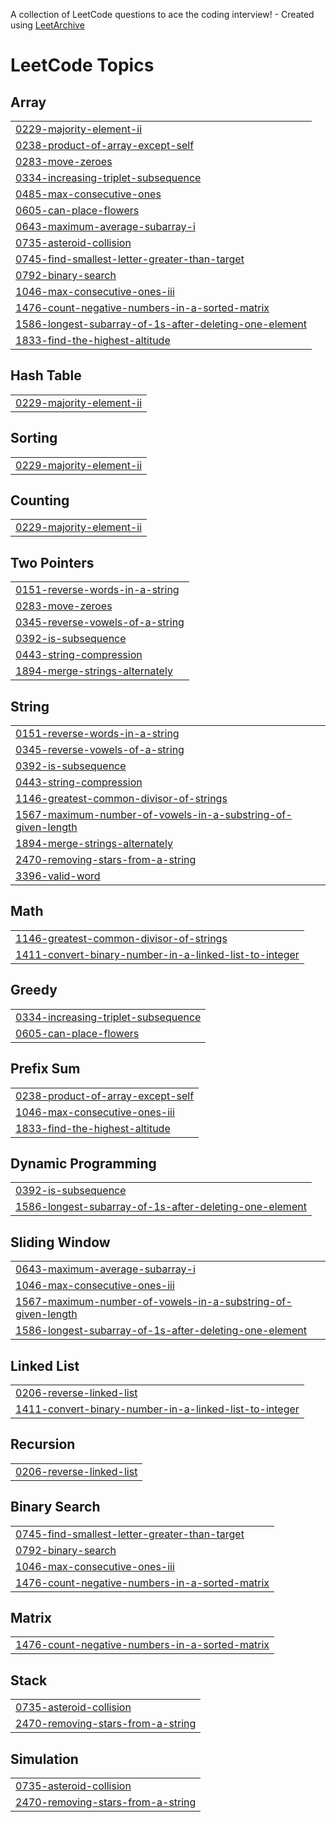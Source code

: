 A collection of LeetCode questions to ace the coding interview! - Created using [LeetArchive](https://github.com/anujlunawat/LeetArchive)


<!---LeetCode Topics Start-->
# LeetCode Topics
## Array
|  |
| ------- |
| [0229-majority-element-ii](https://github.com/Souravsasikumar/java_interview_question/tree/main/LeetCode/0229-majority-element-ii) |
| [0238-product-of-array-except-self](https://github.com/Souravsasikumar/java_interview_question/tree/main/LeetCode/0238-product-of-array-except-self) |
| [0283-move-zeroes](https://github.com/Souravsasikumar/java_interview_question/tree/main/LeetCode/0283-move-zeroes) |
| [0334-increasing-triplet-subsequence](https://github.com/Souravsasikumar/java_interview_question/tree/main/LeetCode/0334-increasing-triplet-subsequence) |
| [0485-max-consecutive-ones](https://github.com/Souravsasikumar/java_interview_question/tree/main/LeetCode/0485-max-consecutive-ones) |
| [0605-can-place-flowers](https://github.com/Souravsasikumar/java_interview_question/tree/main/LeetCode/0605-can-place-flowers) |
| [0643-maximum-average-subarray-i](https://github.com/Souravsasikumar/java_interview_question/tree/main/LeetCode/0643-maximum-average-subarray-i) |
| [0735-asteroid-collision](https://github.com/Souravsasikumar/java_interview_question/tree/main/LeetCode/0735-asteroid-collision) |
| [0745-find-smallest-letter-greater-than-target](https://github.com/Souravsasikumar/java_interview_question/tree/main/LeetCode/0745-find-smallest-letter-greater-than-target) |
| [0792-binary-search](https://github.com/Souravsasikumar/java_interview_question/tree/main/LeetCode/0792-binary-search) |
| [1046-max-consecutive-ones-iii](https://github.com/Souravsasikumar/java_interview_question/tree/main/LeetCode/1046-max-consecutive-ones-iii) |
| [1476-count-negative-numbers-in-a-sorted-matrix](https://github.com/Souravsasikumar/java_interview_question/tree/main/LeetCode/1476-count-negative-numbers-in-a-sorted-matrix) |
| [1586-longest-subarray-of-1s-after-deleting-one-element](https://github.com/Souravsasikumar/java_interview_question/tree/main/LeetCode/1586-longest-subarray-of-1s-after-deleting-one-element) |
| [1833-find-the-highest-altitude](https://github.com/Souravsasikumar/java_interview_question/tree/main/LeetCode/1833-find-the-highest-altitude) |
## Hash Table
|  |
| ------- |
| [0229-majority-element-ii](https://github.com/Souravsasikumar/java_interview_question/tree/main/LeetCode/0229-majority-element-ii) |
## Sorting
|  |
| ------- |
| [0229-majority-element-ii](https://github.com/Souravsasikumar/java_interview_question/tree/main/LeetCode/0229-majority-element-ii) |
## Counting
|  |
| ------- |
| [0229-majority-element-ii](https://github.com/Souravsasikumar/java_interview_question/tree/main/LeetCode/0229-majority-element-ii) |
## Two Pointers
|  |
| ------- |
| [0151-reverse-words-in-a-string](https://github.com/Souravsasikumar/java_interview_question/tree/main/LeetCode/0151-reverse-words-in-a-string) |
| [0283-move-zeroes](https://github.com/Souravsasikumar/java_interview_question/tree/main/LeetCode/0283-move-zeroes) |
| [0345-reverse-vowels-of-a-string](https://github.com/Souravsasikumar/java_interview_question/tree/main/LeetCode/0345-reverse-vowels-of-a-string) |
| [0392-is-subsequence](https://github.com/Souravsasikumar/java_interview_question/tree/main/LeetCode/0392-is-subsequence) |
| [0443-string-compression](https://github.com/Souravsasikumar/java_interview_question/tree/main/LeetCode/0443-string-compression) |
| [1894-merge-strings-alternately](https://github.com/Souravsasikumar/java_interview_question/tree/main/LeetCode/1894-merge-strings-alternately) |
## String
|  |
| ------- |
| [0151-reverse-words-in-a-string](https://github.com/Souravsasikumar/java_interview_question/tree/main/LeetCode/0151-reverse-words-in-a-string) |
| [0345-reverse-vowels-of-a-string](https://github.com/Souravsasikumar/java_interview_question/tree/main/LeetCode/0345-reverse-vowels-of-a-string) |
| [0392-is-subsequence](https://github.com/Souravsasikumar/java_interview_question/tree/main/LeetCode/0392-is-subsequence) |
| [0443-string-compression](https://github.com/Souravsasikumar/java_interview_question/tree/main/LeetCode/0443-string-compression) |
| [1146-greatest-common-divisor-of-strings](https://github.com/Souravsasikumar/java_interview_question/tree/main/LeetCode/1146-greatest-common-divisor-of-strings) |
| [1567-maximum-number-of-vowels-in-a-substring-of-given-length](https://github.com/Souravsasikumar/java_interview_question/tree/main/LeetCode/1567-maximum-number-of-vowels-in-a-substring-of-given-length) |
| [1894-merge-strings-alternately](https://github.com/Souravsasikumar/java_interview_question/tree/main/LeetCode/1894-merge-strings-alternately) |
| [2470-removing-stars-from-a-string](https://github.com/Souravsasikumar/java_interview_question/tree/main/LeetCode/2470-removing-stars-from-a-string) |
| [3396-valid-word](https://github.com/Souravsasikumar/java_interview_question/tree/main/LeetCode/3396-valid-word) |
## Math
|  |
| ------- |
| [1146-greatest-common-divisor-of-strings](https://github.com/Souravsasikumar/java_interview_question/tree/main/LeetCode/1146-greatest-common-divisor-of-strings) |
| [1411-convert-binary-number-in-a-linked-list-to-integer](https://github.com/Souravsasikumar/java_interview_question/tree/main/LeetCode/1411-convert-binary-number-in-a-linked-list-to-integer) |
## Greedy
|  |
| ------- |
| [0334-increasing-triplet-subsequence](https://github.com/Souravsasikumar/java_interview_question/tree/main/LeetCode/0334-increasing-triplet-subsequence) |
| [0605-can-place-flowers](https://github.com/Souravsasikumar/java_interview_question/tree/main/LeetCode/0605-can-place-flowers) |
## Prefix Sum
|  |
| ------- |
| [0238-product-of-array-except-self](https://github.com/Souravsasikumar/java_interview_question/tree/main/LeetCode/0238-product-of-array-except-self) |
| [1046-max-consecutive-ones-iii](https://github.com/Souravsasikumar/java_interview_question/tree/main/LeetCode/1046-max-consecutive-ones-iii) |
| [1833-find-the-highest-altitude](https://github.com/Souravsasikumar/java_interview_question/tree/main/LeetCode/1833-find-the-highest-altitude) |
## Dynamic Programming
|  |
| ------- |
| [0392-is-subsequence](https://github.com/Souravsasikumar/java_interview_question/tree/main/LeetCode/0392-is-subsequence) |
| [1586-longest-subarray-of-1s-after-deleting-one-element](https://github.com/Souravsasikumar/java_interview_question/tree/main/LeetCode/1586-longest-subarray-of-1s-after-deleting-one-element) |
## Sliding Window
|  |
| ------- |
| [0643-maximum-average-subarray-i](https://github.com/Souravsasikumar/java_interview_question/tree/main/LeetCode/0643-maximum-average-subarray-i) |
| [1046-max-consecutive-ones-iii](https://github.com/Souravsasikumar/java_interview_question/tree/main/LeetCode/1046-max-consecutive-ones-iii) |
| [1567-maximum-number-of-vowels-in-a-substring-of-given-length](https://github.com/Souravsasikumar/java_interview_question/tree/main/LeetCode/1567-maximum-number-of-vowels-in-a-substring-of-given-length) |
| [1586-longest-subarray-of-1s-after-deleting-one-element](https://github.com/Souravsasikumar/java_interview_question/tree/main/LeetCode/1586-longest-subarray-of-1s-after-deleting-one-element) |
## Linked List
|  |
| ------- |
| [0206-reverse-linked-list](https://github.com/Souravsasikumar/java_interview_question/tree/main/LeetCode/0206-reverse-linked-list) |
| [1411-convert-binary-number-in-a-linked-list-to-integer](https://github.com/Souravsasikumar/java_interview_question/tree/main/LeetCode/1411-convert-binary-number-in-a-linked-list-to-integer) |
## Recursion
|  |
| ------- |
| [0206-reverse-linked-list](https://github.com/Souravsasikumar/java_interview_question/tree/main/LeetCode/0206-reverse-linked-list) |
## Binary Search
|  |
| ------- |
| [0745-find-smallest-letter-greater-than-target](https://github.com/Souravsasikumar/java_interview_question/tree/main/LeetCode/0745-find-smallest-letter-greater-than-target) |
| [0792-binary-search](https://github.com/Souravsasikumar/java_interview_question/tree/main/LeetCode/0792-binary-search) |
| [1046-max-consecutive-ones-iii](https://github.com/Souravsasikumar/java_interview_question/tree/main/LeetCode/1046-max-consecutive-ones-iii) |
| [1476-count-negative-numbers-in-a-sorted-matrix](https://github.com/Souravsasikumar/java_interview_question/tree/main/LeetCode/1476-count-negative-numbers-in-a-sorted-matrix) |
## Matrix
|  |
| ------- |
| [1476-count-negative-numbers-in-a-sorted-matrix](https://github.com/Souravsasikumar/java_interview_question/tree/main/LeetCode/1476-count-negative-numbers-in-a-sorted-matrix) |
## Stack
|  |
| ------- |
| [0735-asteroid-collision](https://github.com/Souravsasikumar/java_interview_question/tree/main/LeetCode/0735-asteroid-collision) |
| [2470-removing-stars-from-a-string](https://github.com/Souravsasikumar/java_interview_question/tree/main/LeetCode/2470-removing-stars-from-a-string) |
## Simulation
|  |
| ------- |
| [0735-asteroid-collision](https://github.com/Souravsasikumar/java_interview_question/tree/main/LeetCode/0735-asteroid-collision) |
| [2470-removing-stars-from-a-string](https://github.com/Souravsasikumar/java_interview_question/tree/main/LeetCode/2470-removing-stars-from-a-string) |
<!---LeetCode Topics End-->
